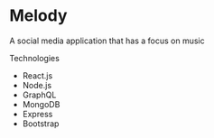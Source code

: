 # Melody

A social media application that has a focus on music

Technologies
- React.js
- Node.js
- GraphQL
- MongoDB
- Express
- Bootstrap
